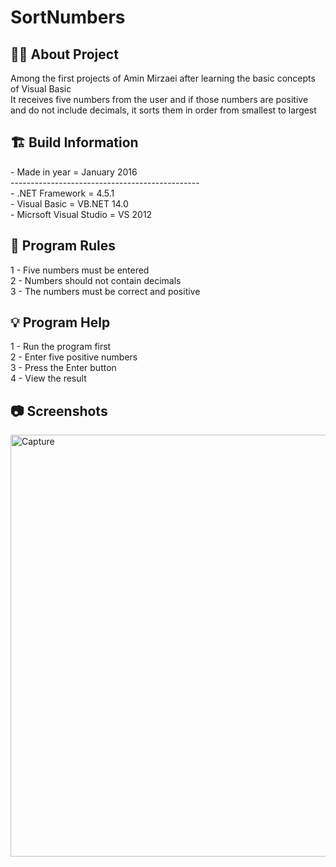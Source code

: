 # SortNumbers

<h2> 👨‍💻 About Project</h2>
Among the first projects of Amin Mirzaei after learning the basic concepts of Visual Basic <br />
It receives five numbers from the user and if those numbers are positive and do not include decimals, it sorts them in order from smallest to largest <br />

<h2> 🏗 Build Information</h2>
- Made in year = January 2016 <br />
----------------------------------------------- <br />
- .NET Framework =  4.5.1 <br />
- Visual Basic = VB.NET 14.0 <br />
- Micrsoft Visual Studio = VS 2012 <br />


<h2> 📜 Program Rules</h2>
1 - Five numbers must be entered<br />
2 - Numbers should not contain decimals<br />
3 - The numbers must be correct and positive<br />

<h2> 💡 Program Help</h2>
1 - Run the program first<br />
2 - Enter five positive numbers<br />
3 - Press the Enter button<br />
4 - View the result

<h2>📷 Screenshots</h2>
<img width="675" alt="Capture" src="https://github.com/user-attachments/assets/16e3e619-0830-4c90-8a68-06cba6e7c3a4">
